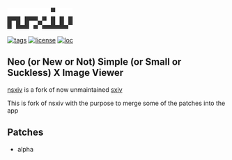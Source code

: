 [![nsxiv](https://raw.githubusercontent.com/nsxiv/nsxiv/gh-pages/img/logo.png)](https://github.com/nsxiv/nsxiv)

[![tags](https://img.shields.io/github/v/tag/DusanLesan/nsxiv?style=flat-square)](https://github.com/DusanLesan/nsxiv/tags)
[![license](https://img.shields.io/badge/license-GPL--2.0-lightgreen?style=flat-square)](https://github.com/DusanLesan/nsxiv/blob/master/LICENSE)
[![loc](https://img.shields.io/tokei/lines/github.com/DusanLesan/nsxiv?color=red&style=flat-square)](https://github.com/DusanLesan/nsxiv)

**Neo (or New or Not) Simple (or Small or Suckless) X Image Viewer**
--------------------------------------------------------------------

[nsxiv](https://github.com/nsxiv/nsxiv) is a fork of now unmaintained [sxiv](https://github.com/muennich/sxiv)

This is fork of nsxiv with the purpose to merge some of the patches into the app

Patches
--------
* alpha

